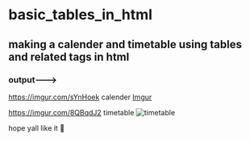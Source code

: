 # basic_tables_in_html

## making a calender and timetable using tables and related tags in html

### output--->

https://imgur.com/sYnHoek calender [Imgur](https://imgur.com/sYnHoek)

https://imgur.com/8QBqdJ2 timetable ![timetable](https://imgur.com/8QBqdJ2)

hope yall like it 💜
